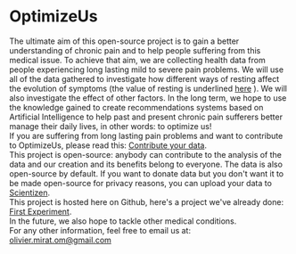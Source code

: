 # OptimizeUs

The ultimate aim of this open-source project is to gain a better understanding of chronic pain and to help people suffering 
from this medical issue. To achieve that aim, we are collecting health data from people experiencing long lasting mild to severe pain 
problems. We will use all of the data gathered to investigate how different ways of resting affect the evolution of 
symptoms (the value of resting is underlined <a href=https://www.painscience.com/articles/art-of-rest.php target="_blank">here</a>
). We will also investigate the effect of other factors. 
In the long term, we hope to use the knowledge gained to create recommendations systems based on Artificial 
Intelligence to help past and present chronic pain sufferers better manage their daily lives, in other words: 
to optimize us!<br/>
If you are suffering from long lasting pain problems and want to contribute to OptimizeUs, please read this: 
<a href='HowToTrackHealthData.md' target='_blank'>Contribute your data</a>.<br/>
This project is open-source: anybody can contribute to the analysis of the data and our creation and its benefits 
belong to everyone. The data is also open-source by default. If you want to donate data but you don't want it to be
 made open-source for privacy reasons, you can upload your data to
 <a href='http://robinhood.scientizen.com/' target='_blank'>Scientizen</a>.<br/>
This project is hosted here on Github, here's a project we've already done: 
<a href='OM/README.md' target='_blank'>First Experiment</a>. <br/>
In the future, we also hope to tackle other medical conditions.<br/>
For any other information, feel free to email us at: <br/>
olivier.mirat.om@gmail.com

